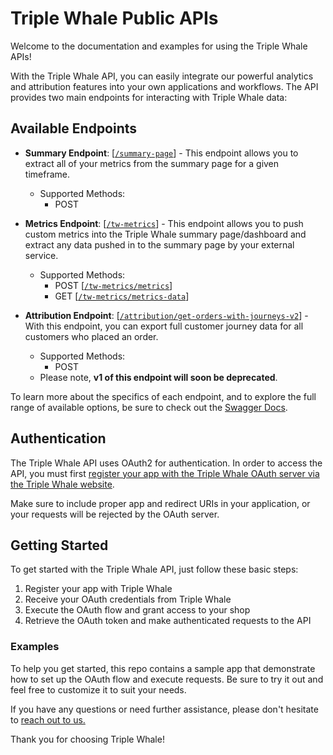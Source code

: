 # Triple Whale Public APIs

Welcome to the documentation and examples for using the Triple Whale APIs! 

With the Triple Whale API, you can easily integrate our powerful analytics and attribution features into your own applications and workflows. The API provides two main endpoints for interacting with Triple Whale data:

## Available Endpoints

- **Summary Endpoint**: [[`/summary-page`](https://developers.triplewhale.com/swagger/index.html#/summary-page/summary-page-get-data-post)] - This endpoint allows you to extract all of your metrics from the summary page for a given timeframe.
  - Supported Methods:
    - POST

- **Metrics Endpoint**: [[`/tw-metrics`](https://developers.triplewhale.com/swagger/index.html#/summary/summary-add-metrics)] - This endpoint allows you to push custom metrics into the Triple Whale summary page/dashboard and extract any data pushed in to the summary page by your external service.
  - Supported Methods: 
    - POST [[`/tw-metrics/metrics`](https://developers.triplewhale.com/swagger/index.html#/summary/summary-get-metrics)]
    - GET [[`/tw-metrics/metrics-data`](https://developers.triplewhale.com/swagger/index.html#/summary/summary-add-metrics)]

- **Attribution Endpoint**: [[`/attribution/get-orders-with-journeys-v2`](https://developers.triplewhale.com/swagger/index.html#/attribution/attribution-get-orders-with-journeys-v2-post)] - With this endpoint, you can export full customer journey data for all customers who placed an order.
  - Supported Methods: 
    - POST
  - Please note, **v1 of this endpoint will soon be deprecated**.

To learn more about the specifics of each endpoint, and to explore the full range of available options, be sure to check out the [Swagger Docs](https://developers.triplewhale.com/swagger/index.html).

## Authentication

The Triple Whale API uses OAuth2 for authentication. In order to access the API, you must first [register your app with the Triple Whale OAuth server via the Triple Whale website](https://developers.triplewhale.com/register-new-app). 

Make sure to include proper app and redirect URIs in your application, or your requests will be rejected by the OAuth server.

## Getting Started

To get started with the Triple Whale API, just follow these basic steps:

1. Register your app with Triple Whale
2. Receive your OAuth credentials from Triple Whale
3. Execute the OAuth flow and grant access to your shop
4. Retrieve the OAuth token and make authenticated requests to the API  

### Examples  

To help you get started, this repo contains a sample app that demonstrate how to set up the OAuth flow and execute requests. Be sure to try it out and feel free to customize it to suit your needs.

If you have any questions or need further assistance, please don't hesitate to [reach out to us.](mailto:kellet@triplewhale.com)

Thank you for choosing Triple Whale!
